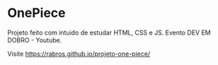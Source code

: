 # OnePiece
Projeto feito com intuido de estudar HTML, CSS e JS.
Evento DEV EM DOBRO - Youtube.
 
Visite https://rabros.github.io/projeto-one-piece/
